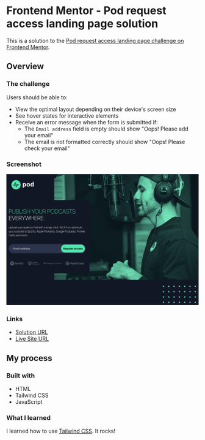 # Frontend Mentor - Pod request access landing page solution

This is a solution to the [Pod request access landing page challenge on Frontend Mentor](https://www.frontendmentor.io/challenges/pod-request-access-landing-page-eyTmdkLSG).

## Overview

### The challenge

Users should be able to:

- View the optimal layout depending on their device's screen size
- See hover states for interactive elements
- Receive an error message when the form is submitted if:
  - The `Email address` field is empty should show "Oops! Please add your email"
  - The email is not formatted correctly should show "Oops! Please check your email"

### Screenshot

![](./screenshot.png)

### Links

- [Solution URL](https://github.com/LandonRGeorge/fm-pod-request-access-landing-page)
- [Live Site URL](https://landonrgeorge.github.io/fm-pod-request-access-landing-page/)

## My process

### Built with

- HTML
- Tailwind CSS
- JavaScript

### What I learned

I learned how to use [Tailwind CSS](https://tailwindcss.com/). It rocks!